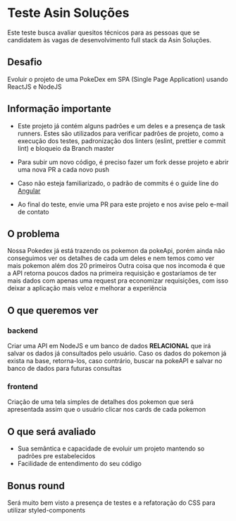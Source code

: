 # Teste Asin Soluções

Este teste busca avaliar quesitos técnicos para as pessoas que se candidatem às vagas de desenvolvimento full stack da Asin Soluções.

## Desafio

Evoluir o projeto de uma PokeDex em SPA (Single Page Application) usando ReactJS e NodeJS


## Informação importante
- Este projeto já contém alguns padrões e um deles e a presença de task runners.
Estes são utilizados para verificar padrões de projeto, como a execução dos testes, padronização dos linters (eslint, prettier e commit lint) e bloqueio da Branch master

- Para subir um novo código, é preciso fazer um fork desse projeto e abrir uma nova PR a cada novo push

- Caso não esteja familiarizado, o padrão de commits é o guide line do [Angular](https://github.com/angular/angular/blob/master/CONTRIBUTING.md#-commit-message-format)

- Ao final do teste, envie uma PR para este projeto e nos avise pelo e-mail de contato

## O problema

Nossa Pokedex já está trazendo os pokemon da pokeApi, porém ainda não conseguimos ver os detalhes de cada um deles e nem temos como ver mais pokemon além dos 20 primeiros
Outra coisa que nos incomoda é que a API retorna poucos dados na primeira requisição e gostaríamos de ter mais dados com apenas uma request pra economizar requisições, com isso deixar a aplicação mais veloz e melhorar a experiência

## O que queremos ver

### backend
Criar uma API em NodeJS e um banco de dados **RELACIONAL** que irá salvar os dados já consultados pelo usuário. Caso os dados do pokemon já exista na base, retorna-los, caso contrário, buscar na pokeAPI e salvar no banco de dados para futuras consultas

### frontend
Criação de uma tela simples de detalhes dos pokemon que será apresentada assim que o usuário clicar nos cards de cada pokemon

## O que será avaliado

 - Sua semântica e capacidade de evoluir um projeto mantendo so padrões pre estabelecidos
 - Facilidade de entendimento do seu código


## Bonus round

Será muito bem visto a presença de testes e a refatoração do CSS para utilizar styled-components
